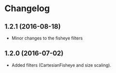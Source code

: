 # Changelog

## 1.2.1 (2016-08-18)

* Minor changes to the fisheye filters

## 1.2.0 (2016-07-02)

* Added filters (CartesianFisheye and size scaling).